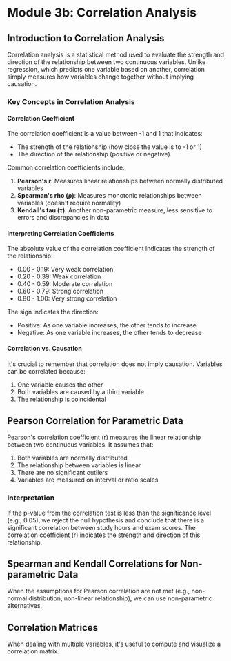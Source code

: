 # Module 3b: Correlation Analysis

## Introduction to Correlation Analysis

Correlation analysis is a statistical method used to evaluate the strength and direction of the relationship between two continuous variables. Unlike regression, which predicts one variable based on another, correlation simply measures how variables change together without implying causation.

### Key Concepts in Correlation Analysis

#### Correlation Coefficient

The correlation coefficient is a value between -1 and 1 that indicates:
- The strength of the relationship (how close the value is to -1 or 1)
- The direction of the relationship (positive or negative)

Common correlation coefficients include:
1. **Pearson's r**: Measures linear relationships between normally distributed variables
2. **Spearman's rho (ρ)**: Measures monotonic relationships between variables (doesn't require normality)
3. **Kendall's tau (τ)**: Another non-parametric measure, less sensitive to errors and discrepancies in data

#### Interpreting Correlation Coefficients

The absolute value of the correlation coefficient indicates the strength of the relationship:
- 0.00 - 0.19: Very weak correlation
- 0.20 - 0.39: Weak correlation
- 0.40 - 0.59: Moderate correlation
- 0.60 - 0.79: Strong correlation
- 0.80 - 1.00: Very strong correlation

The sign indicates the direction:
- Positive: As one variable increases, the other tends to increase
- Negative: As one variable increases, the other tends to decrease

#### Correlation vs. Causation

It's crucial to remember that correlation does not imply causation. Variables can be correlated because:
1. One variable causes the other
2. Both variables are caused by a third variable
3. The relationship is coincidental

## Pearson Correlation for Parametric Data

Pearson's correlation coefficient (r) measures the linear relationship between two continuous variables. It assumes that:
1. Both variables are normally distributed
2. The relationship between variables is linear
3. There are no significant outliers
4. Variables are measured on interval or ratio scales

### Interpretation

If the p-value from the correlation test is less than the significance level (e.g., 0.05), we reject the null hypothesis and conclude that there is a significant correlation between study hours and exam scores. The correlation coefficient (r) indicates the strength and direction of this relationship.

## Spearman and Kendall Correlations for Non-parametric Data

When the assumptions for Pearson correlation are not met (e.g., non-normal distribution, non-linear relationship), we can use non-parametric alternatives.

## Correlation Matrices

When dealing with multiple variables, it's useful to compute and visualize a correlation matrix.
